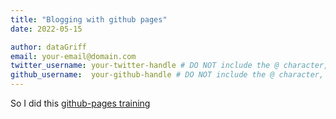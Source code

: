 ```yaml
---
title: "Blogging with github pages"
date: 2022-05-15

author: dataGriff
email: your-email@domain.com
twitter_username: your-twitter-handle # DO NOT include the @ character, or else the build will fail!
github_username:  your-github-handle # DO NOT include the @ character, or else the build will fail!
---
```


So I did this [github-pages training](https://lab.github.com/githubtraining/github-pages)
